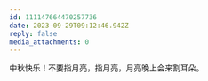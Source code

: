 ```yaml
---
id: 111147664470257736
date: 2023-09-29T09:12:46.942Z
reply: false
media_attachments: 0
---
```


中秋快乐！不要指月亮，指月亮，月亮晚上会来割耳朵。

